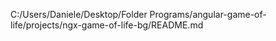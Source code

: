 C:/Users/Daniele/Desktop/Folder Programs/angular-game-of-life/projects/ngx-game-of-life-bg/README.md